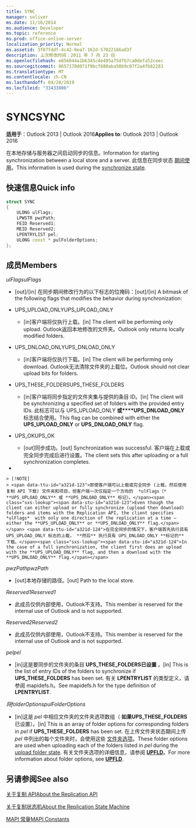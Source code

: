 ```yaml
---
title: SYNC
manager: soliver
ms.date: 11/16/2014
ms.audience: Developer
ms.topic: reference
ms.prod: office-online-server
localization_priority: Normal
ms.assetid: 3f07fddf-4c42-6ea7-162d-57022166a83f
description: 上次修改时间：2011 年 7 月 23 日
ms.openlocfilehash: e856044a1b6345c4e495a75dfb7ca0defa52ceec
ms.sourcegitcommit: 8657170d071f9bcf680aba50b9c07f2a4fb82283
ms.translationtype: MT
ms.contentlocale: zh-CN
ms.lasthandoff: 04/28/2019
ms.locfileid: "33433806"
---
```

# <a name="sync"></a><span data-ttu-id="a321d-103">SYNC</span><span class="sxs-lookup"><span data-stu-id="a321d-103">SYNC</span></span>

  
  
<span data-ttu-id="a321d-104">**适用于**：Outlook 2013 | Outlook 2016</span><span class="sxs-lookup"><span data-stu-id="a321d-104">**Applies to**: Outlook 2013 | Outlook 2016</span></span> 
  
<span data-ttu-id="a321d-105">在本地存储与服务器之间启动同步的信息。</span><span class="sxs-lookup"><span data-stu-id="a321d-105">Information for starting synchronization between a local store and a server.</span></span> <span data-ttu-id="a321d-106">此信息在同步状态 [期间使用](synchronize-state.md)。</span><span class="sxs-lookup"><span data-stu-id="a321d-106">This information is used during the [synchronize state](synchronize-state.md).</span></span>
  
## <a name="quick-info"></a><span data-ttu-id="a321d-107">快速信息</span><span class="sxs-lookup"><span data-stu-id="a321d-107">Quick info</span></span>

```cpp
struct SYNC 
{ 
    ULONG ulFlags; 
    LPWSTR pwzPath; 
    FEID Reserved1; 
    MEID Reserved2; 
    LPENTRYLIST pel; 
    ULONG const * pulFolderOptions; 
};
```

## <a name="members"></a><span data-ttu-id="a321d-108">成员</span><span class="sxs-lookup"><span data-stu-id="a321d-108">Members</span></span>

 <span data-ttu-id="a321d-109">_ulFlags_</span><span class="sxs-lookup"><span data-stu-id="a321d-109">_ulFlags_</span></span>
  
- <span data-ttu-id="a321d-110">[out]/[in] 在同步期间修改行为的以下标志的位掩码：</span><span class="sxs-lookup"><span data-stu-id="a321d-110">[out]/[in] A bitmask of the following flags that modifies the behavior during synchronization:</span></span>
    
- <span data-ttu-id="a321d-111">UPS_UPLOAD_ONLY</span><span class="sxs-lookup"><span data-stu-id="a321d-111">UPS_UPLOAD_ONLY</span></span>
    
  - <span data-ttu-id="a321d-112">[in]客户端将仅执行上载。</span><span class="sxs-lookup"><span data-stu-id="a321d-112">[in] The client will be performing only upload.</span></span> <span data-ttu-id="a321d-113">Outlook返回本地修改的文件夹。</span><span class="sxs-lookup"><span data-stu-id="a321d-113">Outlook only returns locally modified folders.</span></span>
    
- <span data-ttu-id="a321d-114">UPS_DNLOAD_ONLY</span><span class="sxs-lookup"><span data-stu-id="a321d-114">UPS_DNLOAD_ONLY</span></span>
    
  - <span data-ttu-id="a321d-115">[in]客户端将仅执行下载。</span><span class="sxs-lookup"><span data-stu-id="a321d-115">[in] The client will be performing only download.</span></span> <span data-ttu-id="a321d-116">Outlook无法清除文件夹的上载位。</span><span class="sxs-lookup"><span data-stu-id="a321d-116">Outlook should not clear upload bits for folders.</span></span>
    
- <span data-ttu-id="a321d-117">UPS_THESE_FOLDERS</span><span class="sxs-lookup"><span data-stu-id="a321d-117">UPS_THESE_FOLDERS</span></span>
    
  - <span data-ttu-id="a321d-118">[in]客户端将同步指定的文件夹集与提供的条目 ID。</span><span class="sxs-lookup"><span data-stu-id="a321d-118">[in] The client will be synchronizing a specified set of folders with the provided entry IDs.</span></span> <span data-ttu-id="a321d-119">此标志可以与 UPS_UPLOAD_ONLY **或\*\*\*\*UPS_DNLOAD_ONLY** 标志结合使用。</span><span class="sxs-lookup"><span data-stu-id="a321d-119">This flag can be combined with either the **UPS_UPLOAD_ONLY** or **UPS_DNLOAD_ONLY** flag.</span></span> 
    
- <span data-ttu-id="a321d-120">UPS_OK</span><span class="sxs-lookup"><span data-stu-id="a321d-120">UPS_OK</span></span>
    
  - <span data-ttu-id="a321d-121">[out]同步成功。</span><span class="sxs-lookup"><span data-stu-id="a321d-121">[out] Synchronization was successful.</span></span> <span data-ttu-id="a321d-122">客户端在上载或完全同步完成后进行设置。</span><span class="sxs-lookup"><span data-stu-id="a321d-122">The client sets this after uploading or a full synchronization completes.</span></span>
    
- 
    
    > [!NOTE]
    > <span data-ttu-id="a321d-123">即使客户端可以上载或完全同步 (上载，然后使用复制 API 下载) 文件夹和项目，但客户端一次仅指定一个方向的  *ulFlags（* **UPS_UPLOAD_ONLY** 或 **UPS_DNLOAD_ONLY** 标记）。</span><span class="sxs-lookup"><span data-stu-id="a321d-123">Even though the client can either upload or fully synchronize (upload then download) folders and items with the Replication API, the client specifies  *ulFlags*  with only one direction of the replication at a time — either the **UPS_UPLOAD_ONLY** or **UPS_DNLOAD_ONLY** flag.</span></span> <span data-ttu-id="a321d-124">在完全同步的情况下，客户端首先执行具有 UPS_UPLOAD_ONLY 标志的上载， **然后** 执行具有 UPS_DNLOAD_ONLY **标记的** 下载。</span><span class="sxs-lookup"><span data-stu-id="a321d-124">In the case of a full synchronization, the client first does an upload with the **UPS_UPLOAD_ONLY** flag, and then a download with the **UPS_DNLOAD_ONLY** flag.</span></span> 
  
 <span data-ttu-id="a321d-125">_pwzPath_</span><span class="sxs-lookup"><span data-stu-id="a321d-125">_pwzPath_</span></span>
  
- <span data-ttu-id="a321d-126">[out]本地存储的路径。</span><span class="sxs-lookup"><span data-stu-id="a321d-126">[out] Path to the local store.</span></span>
    
 <span data-ttu-id="a321d-127">_Reserved1_</span><span class="sxs-lookup"><span data-stu-id="a321d-127">_Reserved1_</span></span>
  
- <span data-ttu-id="a321d-128">此成员仅供内部使用，Outlook不支持。</span><span class="sxs-lookup"><span data-stu-id="a321d-128">This member is reserved for the internal use of Outlook and is not supported.</span></span>
    
 <span data-ttu-id="a321d-129">_Reserved2_</span><span class="sxs-lookup"><span data-stu-id="a321d-129">_Reserved2_</span></span>
  
- <span data-ttu-id="a321d-130">此成员仅供内部使用，Outlook不支持。</span><span class="sxs-lookup"><span data-stu-id="a321d-130">This member is reserved for the internal use of Outlook and is not supported.</span></span>
    
 <span data-ttu-id="a321d-131">*pel*</span><span class="sxs-lookup"><span data-stu-id="a321d-131">*pel*</span></span> 
  
- <span data-ttu-id="a321d-132">[in]这是要同步的文件夹的条目 **UPS_THESE_FOLDERS已设置** 。</span><span class="sxs-lookup"><span data-stu-id="a321d-132">[in] This is the list of entry IDs of the folders to synchronize if **UPS_THESE_FOLDERS** has been set.</span></span> <span data-ttu-id="a321d-133">有关 **LPENTRYLIST** 的类型定义，请参阅 mapidefs.h。</span><span class="sxs-lookup"><span data-stu-id="a321d-133">See mapidefs.h for the type definition of **LPENTRYLIST**.</span></span> 
    
 <span data-ttu-id="a321d-134">_将folderOptions_</span><span class="sxs-lookup"><span data-stu-id="a321d-134">_pulFolderOptions_</span></span>
  
- <span data-ttu-id="a321d-135">[in]这是  *pel*  中相应文件夹的文件夹选项数组（ **如果UPS_THESE_FOLDERS** 已设置）。</span><span class="sxs-lookup"><span data-stu-id="a321d-135">[in] This is an array of folder options for corresponding folders in  *pel*  if **UPS_THESE_FOLDERS** has been set.</span></span> <span data-ttu-id="a321d-136">在上传文件夹状态期间上传  *pel*  中列出的每个文件夹时，会使用这些 [文件夹选项](upload-folder-state.md)。</span><span class="sxs-lookup"><span data-stu-id="a321d-136">These folder options are used when uploading each of the folders listed in  *pel*  during the [upload folder state](upload-folder-state.md).</span></span> <span data-ttu-id="a321d-137">有关文件夹选项的详细信息，请参阅 **[UPFLD](upfld.md)**。</span><span class="sxs-lookup"><span data-stu-id="a321d-137">For more information about folder options, see **[UPFLD](upfld.md)**.</span></span> 
    
## <a name="see-also"></a><span data-ttu-id="a321d-138">另请参阅</span><span class="sxs-lookup"><span data-stu-id="a321d-138">See also</span></span>



[<span data-ttu-id="a321d-139">关于复制 API</span><span class="sxs-lookup"><span data-stu-id="a321d-139">About the Replication API</span></span>](about-the-replication-api.md)
  
[<span data-ttu-id="a321d-140">关于复制状态机</span><span class="sxs-lookup"><span data-stu-id="a321d-140">About the Replication State Machine</span></span>](about-the-replication-state-machine.md)
  
[<span data-ttu-id="a321d-141">MAPI 常量</span><span class="sxs-lookup"><span data-stu-id="a321d-141">MAPI Constants</span></span>](mapi-constants.md)


